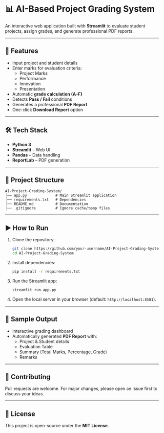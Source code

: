 # 📊 AI-Based Project Grading System

An interactive web application built with **Streamlit** to evaluate student projects, assign grades, and generate professional PDF reports.

---

## 🚀 Features
- Input project and student details
- Enter marks for evaluation criteria:
  - Project Marks
  - Performance
  - Innovation
  - Presentation
- Automatic **grade calculation (A–F)**
- Detects **Pass / Fail** conditions
- Generates a professional **PDF Report**
- One-click **Download Report** option

---

## 🛠️ Tech Stack
- **Python 3**
- **Streamlit** – Web UI
- **Pandas** – Data handling
- **ReportLab** – PDF generation

---

## 📂 Project Structure
```
AI-Project-Grading-System/
│── app.py             # Main Streamlit application
│── requirements.txt   # Dependencies
│── README.md          # Documentation
│── .gitignore         # Ignore cache/temp files
```

---

## ▶️ How to Run
1. Clone the repository:
   ```bash
   git clone https://github.com/your-username/AI-Project-Grading-System.git
   cd AI-Project-Grading-System
   ```

2. Install dependencies:
   ```bash
   pip install -r requirements.txt
   ```

3. Run the Streamlit app:
   ```bash
   streamlit run app.py
   ```

4. Open the local server in your browser (default: `http://localhost:8501`).

---

## 📑 Sample Output
- Interactive grading dashboard
- Automatically generated **PDF Report** with:
  - Project & Student details  
  - Evaluation Table  
  - Summary (Total Marks, Percentage, Grade)  
  - Remarks  

---

## 🤝 Contributing
Pull requests are welcome. For major changes, please open an issue first to discuss your ideas.

---

## 📜 License
This project is open-source under the **MIT License**.
